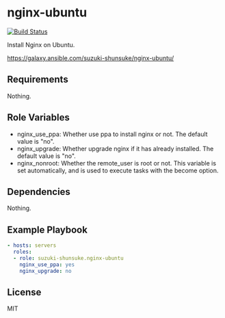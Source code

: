 nginx-ubuntu
==============

[![Build Status](https://travis-ci.org/suzuki-shunsuke/ansible-nginx-ubuntu.svg?branch=master)](https://travis-ci.org/suzuki-shunsuke/ansible-nginx-ubuntu)

Install Nginx on Ubuntu.

https://galaxy.ansible.com/suzuki-shunsuke/nginx-ubuntu/

Requirements
------------

Nothing.

Role Variables
--------------

* nginx_use_ppa: Whether use ppa to install nginx or not. The default value is "no".
* nginx_upgrade: Whether upgrade nginx if it has already installed. The default value is "no".
* nginx_nonroot: Whether the remote_user is root or not. This variable is set automatically, and is used to execute tasks with the become option.

Dependencies
------------

Nothing.

Example Playbook
----------------

```yaml
- hosts: servers
  roles:
  - role: suzuki-shunsuke.nginx-ubuntu
    nginx_use_ppa: yes
    nginx_upgrade: no
```

License
-------

MIT
